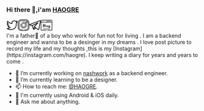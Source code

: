 <!-- ![](https://github.com/HAOGRE/haogre/blob/master/img/hello.gif) -->

### Hi there 👋,i'am [HAOGRE](https://haogre.com/)

<a href="https://twitter.com/haogre">
  <img align="left" alt="haogre | Twitter" width="30px" src="https://github.com/HAOGRE/haogre/blob/master/img/twitter.svg" />
</a>
<a href="https://instagram.com/haogre">
  <img align="left" alt="haogre | Instagram" width="30px" src="https://github.com/HAOGRE/haogre/blob/master/img/instagram.svg" />
</a>
<a href="https://t.me/haogre">
  <img align="left" alt="haogre | Telegram" width="30px" src="https://github.com/HAOGRE/haogre/blob/master/img/telegram.svg" />
</a>
<a href="https://haogre.com/">
  <img align="left" alt="haogre | blog" width="30px" src="https://github.com/HAOGRE/haogre/blob/master/img/blog.svg" />
</a>
<br/>
<br/>
I'm a father👨 of a boy who work for fun not for living . I am a backend engineer and wanna to be a desinger in my dreams .
I love post picture to record my life and my thoughts ,this is my [Instagram](https://instagram.com/haogre). I keep writing a diary for years and years to come .
<br/>

- 🔭 I’m currently working on [nashwork](https://www.nashwork.com/) as a backend engineer.
- 🌱 I’m currently learning to be a designer.
- 📫 How to reach me: [@HAOGRE](https://t.me/HAOGRE).
- 📱 I'm currently using Android & iOS daily.
- 💬 Ask me about anything.


<!-- 

it's a demo 

- 🔭 I’m currently working on ...
- 🌱 I’m currently learning ...
- 👯 I’m looking to collaborate on ...
- 🤔 I’m looking for help with ...
- 💬 Ask me about ...
- 📫 How to reach me: ...
- 😄 Pronouns: ...
- ⚡ Fun fact: ...
  

 -->

